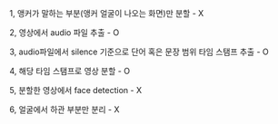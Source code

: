 1, 앵커가 말하는 부분(앵커 얼굴이 나오는 화면)만 분할 - X

2, 영상에서 audio 파일 추출 - O

3, audio파일에서 silence 기준으로 단어 혹은 문장 범위 타임 스탬프 추출 - O

4, 해당 타임 스탬프로 영상 분할 - O

5, 분할한 영상에서 face detection - X

6, 얼굴에서 하관 부분만 분리 - X
